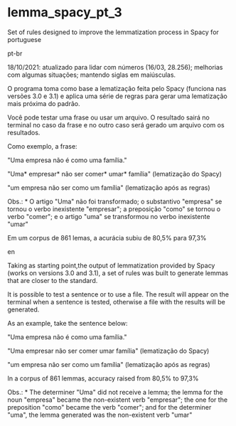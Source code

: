 # lemma_spacy_pt_3
Set of rules designed to improve the lemmatization process in Spacy for portuguese 

pt-br

18/10/2021: atualizado para lidar com números (16/03, 28.256); melhorias com algumas situações; mantendo siglas em maiúsculas.

O programa toma como base a lematização feita pelo Spacy (funciona nas versões 3.0 e 3.1) e aplica uma série de regras para gerar uma lematização mais próxima do padrão.

Você pode testar uma frase ou usar um arquivo. O resultado sairá no terminal no caso da frase e no outro caso será gerado um arquivo com os resultados.

Como exemplo, a frase:

"Uma empresa não é como uma família."

"Uma* empresar* não ser comer* umar* família" (lematização do Spacy)

"um empresa não ser como um família" (lematização após as regras)

Obs.: * O artigo "Uma" não foi transformado; o substantivo "empresa" se tornou o verbo inexistente "empresar"; a preposição "como" se tornou o verbo "comer"; e o artigo "uma" se transformou no verbo inexistente "umar"

Em um corpus de 861 lemas, a acurácia subiu de 80,5% para 97,3% 


en

Taking as starting point,the output of lemmatization provided by Spacy (works on versions 3.0 and 3.1), a set of rules was built to generate lemmas that are closer to the standard.

It is possible to test a sentence or to use a file. The result will appear on the terminal when a sentence is tested, otherwise a file with the results will be generated.

As an example, take the sentence below:

"Uma empresa não é como uma família."

"Uma empresar não ser comer umar família" (lematização do Spacy)

"um empresa não ser como um família" (lematização após as regras)

In a corpus of 861 lemmas, accuracy raised from 80,5% to 97,3% 

Obs.: * The determiner "Uma" did not receive a lemma; the lemma for the noun "empresa" became the non-existent verb "empresar"; the one for the preposition "como" became the verb "comer"; and for the determiner "uma", the lemma generated was the non-existent verb "umar"
